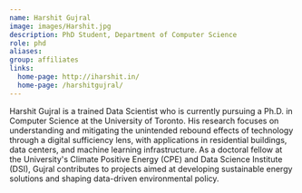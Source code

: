 ```yaml
---
name: Harshit Gujral
image: images/Harshit.jpg
description: PhD Student, Department of Computer Science
role: phd
aliases: 
group: affiliates
links:
  home-page: http://iharshit.in/
  home-page: /harshitgujral/
---
```


Harshit Gujral is a trained Data Scientist who is currently pursuing a Ph.D. in Computer Science at the University of Toronto. 
His research focuses on understanding and mitigating the unintended rebound effects of technology through a digital 
sufficiency lens, with applications in residential buildings, data centers, and machine learning infrastructure. 
As a doctoral fellow at the University's Climate Positive Energy (CPE) and Data Science Institute (DSI), Gujral contributes 
to projects aimed at developing sustainable energy solutions and shaping data-driven environmental policy.